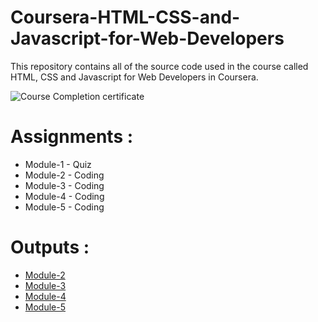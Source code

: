# Coursera-HTML-CSS-and-Javascript-for-Web-Developers

This repository contains all of the source code used in the course called HTML, CSS and Javascript for Web Developers in Coursera.

![Course Completion certificate](https://parul5528.github.io/Coursera-Courses/HTML-CSS-JavaScript-for-Web-Developers/Certificate.png)


# Assignments :

* Module-1 - Quiz 
* Module-2 - Coding
* Module-3 - Coding
* Module-4 - Coding
* Module-5 - Coding


# Outputs :

* [Module-2](https://parul5528.github.io/Coursera-Courses/HTML-CSS-JavaScript-for-Web-Developers/Assignments/Module-2/assignment1.html)
* [Module-3](https://parul5528.github.io/Coursera-Courses/HTML-CSS-JavaScript-for-Web-Developers/Assignments/module-3/index.html)
* [Module-4](https://parul5528.github.io/Coursera-Courses/HTML-CSS-JavaScript-for-Web-Developers/Assignments/module-4/)
* [Module-5](https://parul5528.github.io/Responsive-Webpage/)
